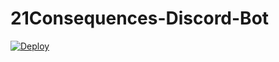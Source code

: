 # 21Consequences-Discord-Bot

[![Deploy](https://www.herokucdn.com/deploy/button.svg)](https://heroku.com/deploy)

